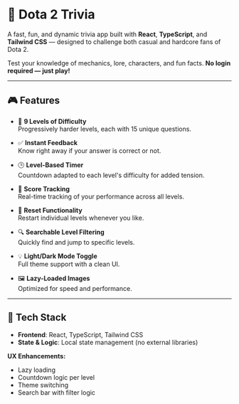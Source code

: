# 🧠 Dota 2 Trivia

A fast, fun, and dynamic trivia app built with **React**, **TypeScript**, and **Tailwind CSS** — designed to challenge both casual and hardcore fans of Dota 2.

Test your knowledge of mechanics, lore, characters, and fun facts. **No login required — just play!**

---

## 🎮 Features

- 🧩 **9 Levels of Difficulty**  
  Progressively harder levels, each with 15 unique questions.

- ✅ **Instant Feedback**  
  Know right away if your answer is correct or not.

- 🕒 **Level-Based Timer**  
  Countdown adapted to each level's difficulty for added tension.

- 🧮 **Score Tracking**  
  Real-time tracking of your performance across all levels.

- 🔄 **Reset Functionality**  
  Restart individual levels whenever you like.

- 🔍 **Searchable Level Filtering**  
  Quickly find and jump to specific levels.

- 💡 **Light/Dark Mode Toggle**  
  Full theme support with a clean UI.

- 🖼️ **Lazy-Loaded Images**  
  Optimized for speed and performance.

---

## 🧪 Tech Stack

- **Frontend**: React, TypeScript, Tailwind CSS
- **State & Logic**: Local state management (no external libraries)

**UX Enhancements:**

- Lazy loading
- Countdown logic per level
- Theme switching
- Search bar with filter logic
